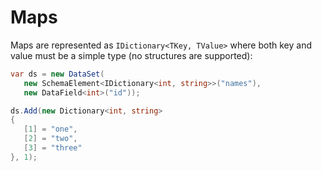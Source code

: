 # Maps

Maps are represented as `IDictionary<TKey, TValue>` where both key and value must be a simple type (no structures are supported):

```csharp
var ds = new DataSet(
   new SchemaElement<IDictionary<int, string>>("names"),
   new DataField<int>("id"));

ds.Add(new Dictionary<int, string>
{
   [1] = "one",
   [2] = "two",
   [3] = "three"
}, 1);
```